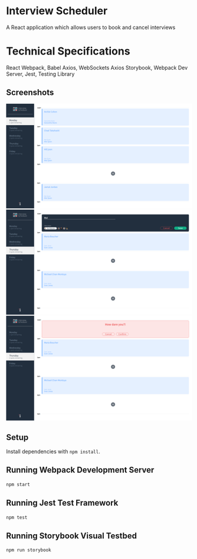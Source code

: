 # Interview Scheduler
A React application which allows users to book and cancel interviews 

# Technical Specifications
  React
  Webpack, Babel
  Axios, WebSockets
  Axios
  Storybook, Webpack Dev Server, Jest, Testing Library
  
## Screenshots
![](https://github.com/hildakh/scheduler/blob/master/docs/main.png?raw=true)
![](https://github.com/hildakh/scheduler/blob/master/docs/bookinterview.png?raw=true)
![](https://github.com/hildakh/scheduler/blob/master/docs/delete.png?raw=true)

## Setup

Install dependencies with `npm install`.

## Running Webpack Development Server

```sh
npm start
```

## Running Jest Test Framework

```sh
npm test
```

## Running Storybook Visual Testbed

```sh
npm run storybook
```
